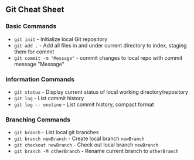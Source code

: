 ## Git Cheat Sheet

### Basic Commands

* `git init` - Initialize local Git repository
* `git add .` - Add all files in and under current directory to index, staging
them for commit
* `git commit -m "Message"` - commit changes to local repo with commit message
"Message"

### Information Commands
* `git status` - Display current status of local working directory/repository
* `git log` - List commit history
* `git log -- oneline` - List commit history, compact format

### Branching Commands
* `git branch` - List local git branches
* `git branch newBranch` - Create local branch `newBranch`
* `git checkout newBranch` - Check out local branch `newBranch`
* `git branch -M otherBranch` - Rename current branch to `otherBranch`
